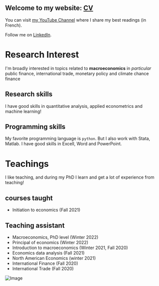 ## Welcome to my website: [CV](https://github.com/Fansakone/CV_papers/blob/main/Fansa_CV%20(1).pdf)

You can visit [my YouTube Channel](https://cutt.ly/VScY1pS) where I share my best readings (in French).

Follow me on [LinkedIn](https://www.linkedin.com/feed/).

# Research Interest

I'm broadly interested in topics related to **macroeconomics** in _particular_ public finance, international trade, monetary policy and climate chance finance

## Research skills
I have good skills in quantitative analysis, applied econometrics and machine learning!

## Programming skills
My favorite programming language is `python`. But I also work with Stata, Matlab. I have good skills in Excell, Word and PowerPoint. 


# Teachings
I like teaching, and during my PhD I learn and get a lot of experience from teaching!
## courses taught 
- Initiation to economics (Fall 2021)

## Teaching assistant

- Macroeconomics, PhD level (Winter 2022) 
- Principal of economics (Winter 2022)
- Introduction to macroeconomics (Winter 2021, Fall 2020)
- Economics data analysis (Fall 2021)
- North American Economics (winter 2021)
- International Finance (Fall 2020)
- International Trade (Fall 2020)




![Image](src)




